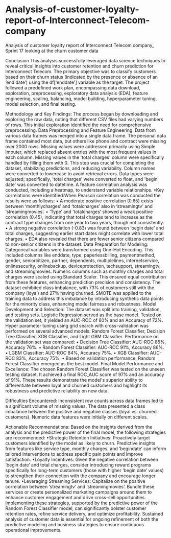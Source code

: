 # Analysis-of-customer-loyalty-report-of-Interconnect-Telecom-company
Analysis of customer loyalty report of Interconnect Telecom company_ Sprint 17 looking at the churn customer data


Conclusion
This analysis successfully leveraged data science techniques to reveal critical insights into customer retention and churn prediction for Interconnect Telecom. The primary objective was to classify customers based on their churn status (indicated by the presence or absence of an ‘end date’) using the df['enddate'] variable as the target. The project followed a predefined work plan, encompassing data download, exploration, preprocessing, exploratory data analysis (EDA), feature engineering, scaling, balancing, model building, hyperparameter tuning, model selection, and final testing.

Methodology and Key Findings:
The process began by downloading and exploring the raw data, noting that different CSV files had varying numbers of rows. This initial exploration identified the need for comprehensive preprocessing.
Data Preprocessing and Feature Engineering:
Data from various data frames was merged into a single data frame. The personal data frame contained most data, but others like phone and contract were missing over 2000 rows. Missing values were addressed primarily using Simple Imputer, which replaced absent entries with the most frequent values in each column. Missing values in the 'total charges' column were specifically handled by filling them with 0. This step was crucial for completing the dataset, stabilizing predictions, and reducing variability. Column names were converted to lowercase to avoid retrieval errors. Data types were adjusted; specifically, 'total charges' were converted to float, and 'begin date' was converted to datetime. A feature correlation analysis was conducted, including a heatmap, to understand variable relationships.
•Key correlations were identified:When Pearson correlation was conducted the results were as follows:
•	A moderate positive correlation (0.65) exists between ‘monthlycharges’ and ‘totalcharges’ also in  ‘streamingtv’ and ‘streamingmovies’. 
•	‘Type’ and ‘totalcharges’ showed a weak positive correlation (0.45), indicating that total charges tend to increase as the contract type changes from one year to two years, though not consistently. 
•	A strong negative correlation (-0.83) was found between ‘begin date’ and total charges, suggesting earlier start dates might correlate with lower total charges.
•	EDA also revealed that there are fewer senior citizens compared to non-senior citizens in the dataset.
Data Preparation for Modeling:
Categorical variables were transformed using One-Hot Encoding. This included columns like enddate, type, paperlessbilling, paymentmethod, gender, seniorcitizen, partner, dependents, multiplelines, internetservice, onlinesecurity, onlinebackup, deviceprotection, techsupport, streamingtv, and streamingmovies. Numeric columns such as monthly charges and total charges were scaled using Standard Scaler. This ensured equal contribution from these features, enhancing prediction precision and consistency. The dataset exhibited class imbalance, with 73% of customers still with the company (loyal) and 27% having churned. SMOTE was applied to the training data to address this imbalance by introducing synthetic data points for the minority class, enhancing model fairness and robustness.
Model Development and Selection:
The dataset was split into training, validation, and testing sets.  Logistic Regression served as the base model. Tested on the validation set, it yielded an AUC-ROC of 80% and an Accuracy of 72%. Hyper parameter tuning using grid search with cross-validation was performed on several advanced models: Random Forest Classifier, Decision Tree Classifier, XGB Classifier, and Light GBM Classifier. 
Performance on the validation set was compared:
•	Decision Tree Classifier: AUC-ROC 85%, Accuracy 76%.
•	Random Forest Classifier: AUC-ROC 91%, Accuracy 86%.
•	LGBM Classifier: AUC-ROC 84%, Accuracy 75%.
•	XGB Classifier: AUC-ROC 83%, Accuracy 75%. 
•	Based on validation performance, Random Forest Classifier emerged as the best model.
Final Model Performance and Excellence:
The chosen Random Forest Classifier was tested on the unseen testing dataset. It achieved a final ROC_AUC score of 97% and an accuracy of 91%. These results demonstrate the model's superior ability to differentiate between loyal and churned customers and highlight its robustness and predictive reliability on new data.


Difficulties Encountered:
Inconsistent row counts across data frames led to a significant volume of missing values. The data presented a class imbalance between the positive and negative classes (loyal vs. churned customers). Numeric data features were initially on different scales.

Actionable Recommendations: Based on the insights derived from the analysis and the predictive power of the final model, the following strategies are recommended:
•Strategic Retention Initiatives: Proactively target customers identified by the model as likely to churn. Predictive insights from features like service type, monthly charges, and ‘begindate’ can inform tailored interventions to address specific pain points and improve satisfaction.
•Loyalty Incentives: Given the negative correlation between ‘begin date’ and total charges, consider introducing reward programs specifically for long-term customers (those with higher ‘begin date’ values) to strengthen their connection with the company and encourage longer tenure.
•Leveraging Streaming Services: Capitalize on the positive correlation between ‘streamingtv’ and ‘streamingmovies’. Bundle these services or create personalized marketing campaigns around them to enhance customer engagement and drive cross-sell opportunities.
Implementing these strategies, supported by the predictive power of the Random Forest Classifier model, can significantly bolster customer retention rates, refine service delivery, and optimize profitability. Sustained analysis of customer data is essential for ongoing refinement of both the predictive modeling and business strategies to ensure continuous operational improvements.






